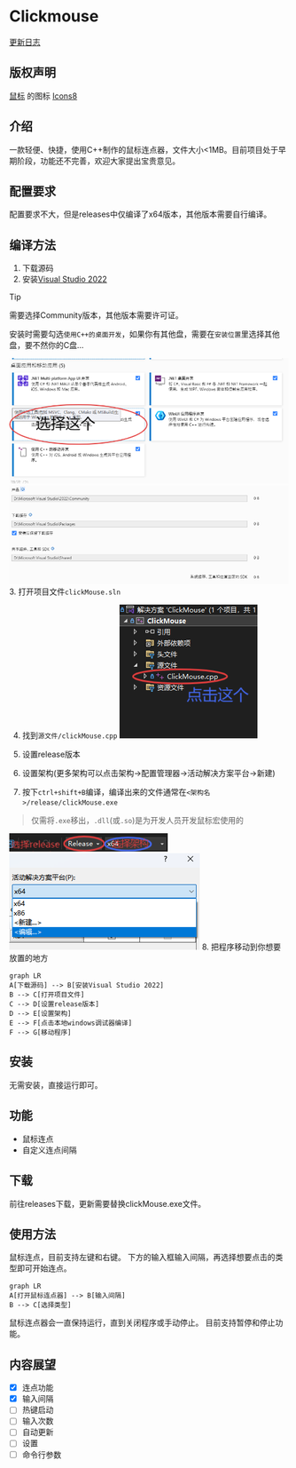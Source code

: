# Clickmouse

[更新日志](./updates.md)

## 版权声明
<a target="_blank" href="https://icons8.com/icon/13347/mouse">鼠标</a> 的图标 <a target="_blank" href="https://icons8.com">Icons8</a>

## 介绍
一款轻便、快捷，使用C++制作的鼠标连点器，文件大小<1MB。目前项目处于早期阶段，功能还不完善，欢迎大家提出宝贵意见。

## 配置要求
配置要求不大，但是releases中仅编译了x64版本，其他版本需要自行编译。

## 编译方法
1. 下载源码
2. 安装[Visual Studio 2022](https://visualstudio.microsoft.com/zh-hans/vs/)
> [!TIP]
> 需要选择Community版本，其他版本需要许可证。
>
> 安装时需要勾选`使用C++的桌面开发`，如果你有其他盘，需要在`安装位置`里选择其他盘，要不然你的C盘...

![安装Visual Studio 2022](./readme_images/Install.png)
![设置路径](./readme_images/SetIDEPath.png)
3. 打开项目文件`clickMouse.sln`

4. 找到`源文件/clickMouse.cpp`
![选择源代码](./readme_images/SelectFile.png)
5. 设置release版本 
6. 设置架构(更多架构可以点击架构->配置管理器->活动解决方案平台->新建)
   
7. 按下`ctrl+shift+B`编译，编译出来的文件通常在`<架构名>/release/clickMouse.exe`
> 仅需将`.exe`移出，`.dll`(或`.so`)是为开发人员开发鼠标宏使用的

![编译设置讲解](./readme_images/Build.png)
![设置架构](./readme_images/AddConstruct.png)
8. 把程序移动到你想要放置的地方
```mermaid
graph LR
A[下载源码] --> B[安装Visual Studio 2022]
B --> C[打开项目文件]
C --> D[设置release版本]
D --> E[设置架构]
E --> F[点击本地windows调试器编译]
F --> G[移动程序]
```

## 安装
无需安装，直接运行即可。

## 功能
- 鼠标连点
- 自定义连点间隔

## 下载
前往releases下载，更新需要替换clickMouse.exe文件。

## 使用方法
鼠标连点，目前支持左键和右键。
下方的输入框输入间隔，再选择想要点击的类型即可开始连点。
```mermaid
graph LR
A[打开鼠标连点器] --> B[输入间隔]
B --> C[选择类型]
```
鼠标连点器会一直保持运行，直到关闭程序或手动停止。
目前支持暂停和停止功能。
## 内容展望
- [x] 连点功能
- [x] 输入间隔
- [ ] 热键启动
- [ ] 输入次数
- [ ] 自动更新
- [ ] 设置
- [ ] 命令行参数
